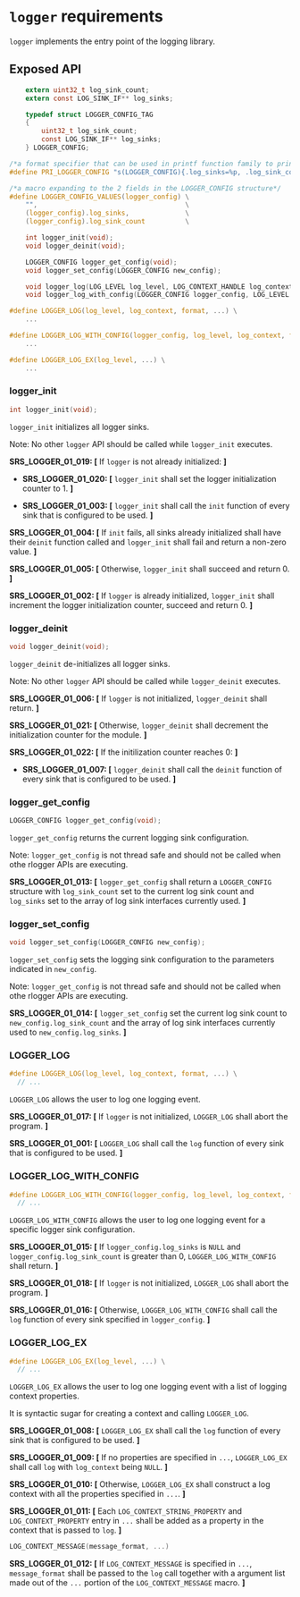 # `logger` requirements

`logger` implements the entry point of the logging library.

## Exposed API

```c
    extern uint32_t log_sink_count;
    extern const LOG_SINK_IF** log_sinks;

    typedef struct LOGGER_CONFIG_TAG
    {
        uint32_t log_sink_count;
        const LOG_SINK_IF** log_sinks;
    } LOGGER_CONFIG;

/*a format specifier that can be used in printf function family to print the values behind a LOGGER_CONFIG, like printf("logger config is %" PRI_LOGGER_CONFIG "\n", LOGGER_CONFIG_VALUES(logger_config));*/
#define PRI_LOGGER_CONFIG "s(LOGGER_CONFIG){.log_sinks=%p, .log_sink_count=%" PRIu32 "}"

/*a macro expanding to the 2 fields in the LOGGER_CONFIG structure*/
#define LOGGER_CONFIG_VALUES(logger_config) \
    "",                                     \
    (logger_config).log_sinks,              \
    (logger_config).log_sink_count          \

    int logger_init(void);
    void logger_deinit(void);

    LOGGER_CONFIG logger_get_config(void);
    void logger_set_config(LOGGER_CONFIG new_config);

    void logger_log(LOG_LEVEL log_level, LOG_CONTEXT_HANDLE log_context, const char* file, const char* func, int line_no, const char* format, ...);
    void logger_log_with_config(LOGGER_CONFIG logger_config, LOG_LEVEL log_level, LOG_CONTEXT_HANDLE log_context, const char* file, const char* func, int line_no, const char* format, ...);

#define LOGGER_LOG(log_level, log_context, format, ...) \
    ...

#define LOGGER_LOG_WITH_CONFIG(logger_config, log_level, log_context, format, ...) \
    ...

#define LOGGER_LOG_EX(log_level, ...) \
    ...
```

### logger_init

```c
int logger_init(void);
```

`logger_init` initializes all logger sinks.

Note: No other `logger` API should be called while `logger_init` executes.

**SRS_LOGGER_01_019: [** If `logger` is not already initialized: **]**

- **SRS_LOGGER_01_020: [** `logger_init` shall set the logger initialization counter to 1. **]**

- **SRS_LOGGER_01_003: [** `logger_init` shall call the `init` function of every sink that is configured to be used. **]**

**SRS_LOGGER_01_004: [** If `init` fails, all sinks already initialized shall have their `deinit` function called and `logger_init` shall fail and return a non-zero value. **]**

**SRS_LOGGER_01_005: [** Otherwise, `logger_init` shall succeed and return 0. **]**

**SRS_LOGGER_01_002: [** If `logger` is already initialized, `logger_init` shall increment the logger initialization counter, succeed and return 0. **]**

### logger_deinit

```c
void logger_deinit(void);
```

`logger_deinit` de-initializes all logger sinks.

Note: No other `logger` API should be called while `logger_deinit` executes.

**SRS_LOGGER_01_006: [** If `logger` is not initialized, `logger_deinit` shall return. **]**

**SRS_LOGGER_01_021: [** Otherwise, `logger_deinit` shall decrement the initialization counter for the module. **]**

**SRS_LOGGER_01_022: [** If the initilization counter reaches 0: **]**

- **SRS_LOGGER_01_007: [** `logger_deinit` shall call the `deinit` function of every sink that is configured to be used. **]**

### logger_get_config

```c
LOGGER_CONFIG logger_get_config(void);
```

`logger_get_config` returns the current logging sink configuration.

Note: `logger_get_config` is not thread safe and should not be called when othe rlogger APIs are executing.

**SRS_LOGGER_01_013: [** `logger_get_config` shall return a `LOGGER_CONFIG` structure with `log_sink_count` set to the current log sink count and `log_sinks` set to the array of log sink interfaces currently used. **]**

### logger_set_config

```c
void logger_set_config(LOGGER_CONFIG new_config);
```

`logger_set_config` sets the logging sink configuration to the parameters indicated in `new_config`.

Note: `logger_get_config` is not thread safe and should not be called when othe rlogger APIs are executing.

**SRS_LOGGER_01_014: [** `logger_set_config` set the current log sink count to `new_config.log_sink_count` and the array of log sink interfaces currently used to `new_config.log_sinks`. **]**

### LOGGER_LOG

```c
#define LOGGER_LOG(log_level, log_context, format, ...) \
  // ...
```

`LOGGER_LOG` allows the user to log one logging event.

**SRS_LOGGER_01_017: [** If `logger` is not initialized, `LOGGER_LOG` shall abort the program. **]**

**SRS_LOGGER_01_001: [** `LOGGER_LOG` shall call the `log` function of every sink that is configured to be used. **]**

### LOGGER_LOG_WITH_CONFIG

```c
#define LOGGER_LOG_WITH_CONFIG(logger_config, log_level, log_context, format, ...) \
  // ...
```

`LOGGER_LOG_WITH_CONFIG` allows the user to log one logging event for a specific logger sink configuration.

**SRS_LOGGER_01_015: [** If `logger_config.log_sinks` is `NULL` and `logger_config.log_sink_count` is greater than 0, `LOGGER_LOG_WITH_CONFIG` shall return. **]**

**SRS_LOGGER_01_018: [** If `logger` is not initialized, `LOGGER_LOG` shall abort the program. **]**

**SRS_LOGGER_01_016: [** Otherwise, `LOGGER_LOG_WITH_CONFIG` shall call the `log` function of every sink specified in `logger_config`. **]**

### LOGGER_LOG_EX

```c
#define LOGGER_LOG_EX(log_level, ...) \
  // ...
```

`LOGGER_LOG_EX` allows the user to log one logging event with a list of logging context properties.

It is syntactic sugar for creating a context and calling `LOGGER_LOG`.

**SRS_LOGGER_01_008: [** `LOGGER_LOG_EX` shall call the `log` function of every sink that is configured to be used. **]**

**SRS_LOGGER_01_009: [** If no properties are specified in `...`, `LOGGER_LOG_EX` shall call `log` with `log_context` being `NULL`. **]**

**SRS_LOGGER_01_010: [** Otherwise, `LOGGER_LOG_EX` shall construct a log context with all the properties specified in `...`. **]**

**SRS_LOGGER_01_011: [** Each `LOG_CONTEXT_STRING_PROPERTY` and `LOG_CONTEXT_PROPERTY` entry in `...` shall be added as a property in the context that is passed to `log`. **]**

```c
LOG_CONTEXT_MESSAGE(message_format, ...)
```

**SRS_LOGGER_01_012: [** If `LOG_CONTEXT_MESSAGE` is specified in `...`, `message_format` shall be passed to the `log` call together with a argument list made out of the `...` portion of the `LOG_CONTEXT_MESSAGE` macro. **]**
